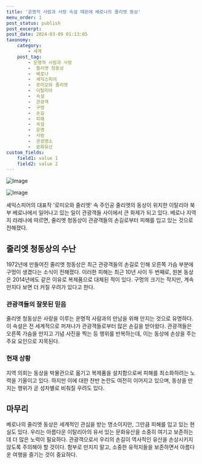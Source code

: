```yaml
---
title: '운명적 사람과 사랑 속설 때문에 베로나의 줄리엣 동상'
menu_order: 1
post_status: publish
post_excerpt: 
post_date: 2024-03-09 01:13:05
taxonomy:
    category:
        - 세계
    post_tag:
        - 운명적 사람과 사랑
        -  줄리엣 청동상
        -  베로나
        -  셰익스피어
        -  로미오와 줄리엣
        -  이탈리아
        -  속설
        -  관광객
        -  구멍
        -  손길
        -  피해
        -  속설
        -  운명
        -  사랑
        -  관광명소
        -  문화유산
custom_fields:
    field1: value 1
    field2: value 2
---
```


![Image](https://imgnews.pstatic.net/image/016/2024/03/08/20240308050206_0_20240308102901326.jpg?type=w647)

![Image](https://imgnews.pstatic.net/image/016/2024/03/08/20240308050195_0_20240308102901330.jpg?type=w647)

셰익스피어의 대표작 '로미오와 줄리엣' 속 주인공 줄리엣의 동상이 위치한 이탈리아 북부 베로나에서 일어나고 있는 일이 관광객들 사이에서 큰 화제가 되고 있다. 베로나 지역지 라레나에 따르면, 줄리엣 청동상이 관광객들의 손길로부터 피해를 입고 있는 것으로 전해졌다. 
## 줄리엣 청동상의 수난
1972년에 만들어진 줄리엣 청동상은 최근 관광객들의 손길로 인해 오른쪽 가슴 부분에 구멍이 생겼다는 소식이 전해졌다. 이러한 피해는 최근 10년 사이 두 번째로, 원본 동상은 2014년에도 같은 이유로 복제품으로 대체된 적이 있다. 구멍의 크기는 작지만, 계속 만지다 보면 더 커질 우려가 있다고 한다.
### 관광객들의 잘못된 믿음
줄리엣 청동상은 사랑을 이루는 운명적 사람과의 만남을 위해 만지는 것으로 유명하다. 이 속설은 전 세계적으로 퍼져나가 관광객들로부터 많은 손길을 받아왔다. 관광객들은 오른쪽 가슴을 만지고 기념 사진을 찍는 등 행위를 반복하는데, 이는 동상에 손상을 주는 주요 요인으로 지목된다.
### 현재 상황
지역 의회는 동상을 박물관으로 옮기고 복제품을 설치함으로써 피해를 최소화하려는 노력을 기울이고 있다. 하지만 이에 대한 찬반 논란도 여전히 이어지고 있으며, 동상을 만지는 행위가 곧 성차별로 비춰질 우려도 있다.
## 마무리
베로나의 줄리엣 동상은 세계적인 관심을 받는 명소이지만, 그만큼 피해를 입고 있는 현실도 있다. 우리는 아름다운 이탈리아의 유서 있는 문화유산을 소중히 여기고 보존하는 데 더 많은 노력이 필요하다. 관광객으로서 우리의 손길이 역사적인 유산을 손상시키지 않도록 주의해야 할 것이다. 함부로 만지지 말고, 소중한 유적지들을 보존하면서 아름다운 여행을 즐기는 것이 중요하다.
